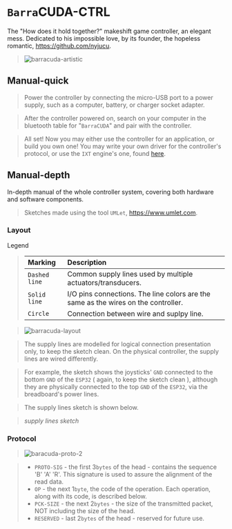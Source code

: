 # `Barra`CUDA-CTRL
The "How does it hold together?" makeshift game controller, an elegant mess. Dedicated to his impossible love, by its founder, the hopeless romantic, https://github.com/nyjucu.

> ![barracuda-artistic](https://github.com/user-attachments/assets/83e3d7ba-a70b-49f7-8e5f-e265cb55fb17)

## Manual-quick
> Power the controller by connecting the micro-USB port to a power supply, such as a computer, battery, or charger socket adapter.

> After the controller powered on, search on your computer in the bluetooth table for "`BarraCUDA`" and pair with the controller.

> All set! Now you may either use the controller for an application, or build you own one! You may write your own driver for the controller's protocol, or use the `IXT` engine's one, found [here](https://github.com/HoratiuMip/Ad-astra.Made.Not-said/blob/main/IXT/Include/IXT/SpecMod/barracuda-ctrl-driver.hpp).

## Manual-depth
In-depth manual of the whole controller system, covering both hardware and software components. <br>
> Sketches made using the tool `UMLet`, https://www.umlet.com. 

### Layout
Legend
> | Marking | Description |
> | :------ | :---------- |
> | `Dashed line` | Common supply lines used by multiple actuators/transducers. |
> | `Solid line` | I/O pins connections. The line colors are the same as the wires on the controller. |
> | `Circle` | Connection between wire and suplpy line. |

> ![barracuda-layout](https://github.com/user-attachments/assets/204c6742-14a8-43ac-bdce-a970585e460a)

> The supply lines are modelled for logical connection presentation only, to keep the sketch clean. On the physical controller, the supply lines are wired differently.

> For example, the sketch shows the joysticks' `GND` connected to the bottom `GND` of the `ESP32` ( again, to keep the sketch clean ), although they are physically connected to the top `GND` of the `ESP32`, via the breadboard's power lines.

> The supply lines sketch is shown below.

> *supply lines sketch*

### Protocol
> ![baracuda-proto-2](https://github.com/user-attachments/assets/2c2364b4-d19c-48d4-b626-7523f17a0295)

> - `PROTO-SIG` - the first 3`bytes` of the head - contains the sequence 'B' 'A' 'R'. This signature is used to assure the alignment of the read data. <br>
> - `OP` - the next 1`byte`, the code of the operation. Each operation, along with its code, is described below. <br>
> - `PCK-SIZE` - the next 2`bytes` - the size of the transmitted packet, NOT including the size of the head. <br>
> - `RESERVED` - last 2`bytes` of the head - reserved for future use. <br>

